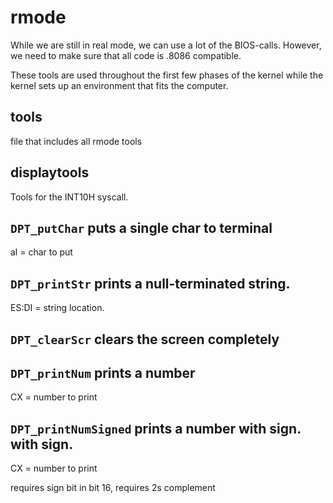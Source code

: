 # rmode
While we are still in real mode, we can use a lot of the BIOS-calls.
However, we need to make sure that all code is .8086 compatible.

These tools are used throughout the first few phases of the kernel while the kernel
sets up an environment that fits the computer.

## tools
file that includes all rmode tools

## displaytools
Tools for the INT10H syscall.

`DPT_putChar` puts a single char to terminal
--
al = char to put

`DPT_printStr` prints a null-terminated string.
--
ES:DI = string location.

`DPT_clearScr` clears the screen completely
--

`DPT_printNum` prints a number
--
CX = number to print

`DPT_printNumSigned` prints a number with sign. with sign.
--
CX = number to print

requires sign bit in bit 16, requires 2s complement
